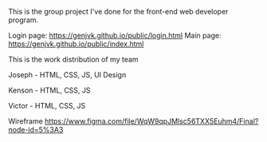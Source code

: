 This is the group project I've done for the front-end web developer program.

Login page: https://genjvk.github.io/public/login.html
Main page: https://genjvk.github.io/public/index.html


This is the work distribution of my team

Joseph - HTML, CSS, JS, UI Design

Kenson - HTML, CSS, JS

Victor - HTML, CSS, JS


Wireframe
https://www.figma.com/file/WqW9qpJMlsc56TXX5Euhm4/Final?node-id=5%3A3 